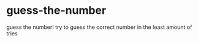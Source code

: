 # guess-the-number

guess the number! try to guess the correct number in the least amount of tries

